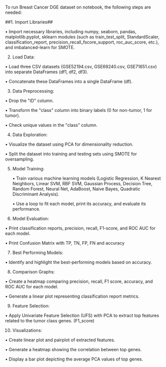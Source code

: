 To run Breast Cancer DGE dataset on notebook, the following steps are needed:

##1.	Import Libraries##

•  Import necessary libraries, including numpy, seaborn, pandas, matplotlib.pyplot, sklearn modules (such as train_test_split, StandardScaler, classification_report, precision_recall_fscore_support, roc_auc_score, etc.),   and imbalanced-learn for SMOTE.

2.	Load Data:
 
  •	Load three CSV datasets (GSE52194.csv, GSE69240.csv, GSE71651.csv) into separate DataFrames (df1, df2, df3).
 
  •	Concatenate these DataFrames into a single DataFrame (df).

3.	Data Preprocessing:

  •	Drop the "ID" column.
  
  •	Transform the "class" column into binary labels (0 for non-tumor, 1 for tumor).
  
  •	Check unique values in the "class" column.

4.	Data Exploration:

  •	Visualize the dataset using PCA for dimensionality reduction.
  
  •	Split the dataset into training and testing sets using SMOTE for oversampling.

5.	Model Training:

    •	Train various machine learning models (Logistic Regression, K Nearest Neighbors, Linear SVM, RBF SVM, Gaussian Process, Decision Tree, Random Forest, Neural Net, AdaBoost, Naive Bayes, Quadratic Discriminant Analysis).

    •	Use a loop to fit each model, print its accuracy, and evaluate its performance.

6.	Model Evaluation:
 
  •	Print classification reports, precision, recall, F1-score, and ROC AUC for each model.
  
  •	Print Confusion Matrix with TP, TN, FP, FN and accuracy

7.	Best Performing Models:
  
  •	Identify and highlight the best-performing models based on accuracy.

8.	Comparison Graphs:
  
  •	Create a heatmap comparing precision, recall, F1 score, accuracy, and ROC AUC for each model.
  
  •	Generate a linear plot representing classification report metrics.

9.	Feature Selection:
  
  •	Apply Univariate Feature Selection (UFS) with PCA to extract top features related to the tumor class genes. (F1_score)

10.	Visualizations:
  
  •	Create linear plot and pairplot of extracted features.
  
  •	Generate a heatmap showing the correlation between top genes.
  
  •	Display a bar plot depicting the average PCA values of top genes.

